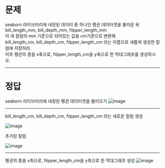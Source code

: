 # 문제
seaborn 라이브러리에 내장된 데이터 중 하나인 펭귄 데이터셋을 불러온 뒤 
bill_length_mm, bill_depth_mm, filpper_length_mm  
이 세 칼럼의 mm 기준으로 되어있는 값을 cm기준으로 변환해     
bill_length_cm, bill_depth_cm, filpper_length_cm 라는 이름으로 새롭게 생성한 칼럼에 저장하라.    
이후 펭귄의 종을 x축으로, filpper_length_cm을 y축으로 한 막대그래프를 생성하시오.  

---
# 정답
seaborn 라이브러리에 내장된 펭귄 데이터셋을 불러오기
![image](https://github.com/sejongsmarcle/2023_Autumn_DataAnalysisStudy/assets/128311918/7eb79bf0-8147-402e-a85f-353c4976eaf3)

---
bill_length_cm, bill_depth_cm, filpper_length_cm 라는 새로운 칼럼 생성  

![image](https://github.com/sejongsmarcle/2023_Autumn_DataAnalysisStudy/assets/128311918/c41cad4c-b0a6-4684-9d52-61bd48e16c70)  

추가된 칼럼 

![image](https://github.com/sejongsmarcle/2023_Autumn_DataAnalysisStudy/assets/128311918/68f8ff66-408f-4973-9cfc-fed6b1707e2a)

---
펭귄의 종을 x축으로, filpper_length_cm을 y축으로 한 막대그래프 생성
![image](https://github.com/sejongsmarcle/2023_Autumn_DataAnalysisStudy/assets/128311918/87092821-14cc-4abf-a8ff-31e8e9a908b1)









